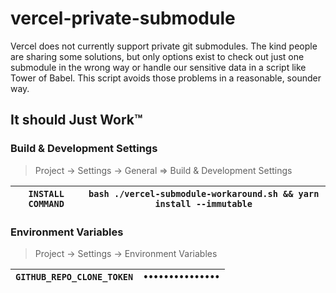 # vercel-private-submodule

Vercel does not currently support private git submodules. The kind people are
sharing some solutions, but only options exist to check out just one submodule
in the wrong way or handle our sensitive data in a script like Tower of Babel.
This script avoids those problems in a reasonable, sounder way.

## It should Just Work™

### Build & Development Settings

> Project -> Settings -> General => Build & Development Settings

| `INSTALL COMMAND` | `bash ./vercel-submodule-workaround.sh && yarn install --immutable` |
| ----------------- | ------------------------------------------------------------------- |

### Environment Variables

> Project -> Settings -> Environment Variables

| `GITHUB_REPO_CLONE_TOKEN` | `•••••••••••••••` |
| ------------------------- | ----------------- |
